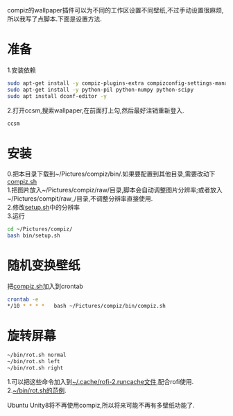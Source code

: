 compiz的wallpaper插件可以为不同的工作区设置不同壁纸,不过手动设置很麻烦,所以我写了点脚本.下面是设置方法.

准备
=
1.安装依赖
```bash
sudo apt-get install -y compiz-plugins-extra compizconfig-settings-manager
sudo apt-get install -y python-pil python-numpy python-scipy 
sudo apt install dconf-editor -y
```
2.打开ccsm,搜索wallpaper,在前面打上勾,然后最好注销重新登入.
```bash
ccsm
```

安装
=
0.把本目录下载到~/Pictures/compiz/bin/.如果要配置到其他目录,需要改动下[compiz.sh](compiz.sh)  
1.把图片放入~/Pictures/compiz/raw/目录,脚本会自动调整图片分辨率;或者放入 ~/Pictures/compit/raw\_/目录,不调整分辨率直接使用.  
2.修改[setup.sh](setup.sh)中的分辨率  
3.运行
```bash
cd ~/Pictures/compiz/
bash bin/setup.sh 
```

随机变换壁纸
=
把[compiz.sh](compiz.sh)加入到crontab  
```bash 
crontab -e
*/10 * * * *   bash ~/Pictures/compiz/bin/compiz.sh
```

旋转屏幕   
=
```bash
~/bin/rot.sh normal  
~/bin/rot.sh left  
~/bin/rot.sh right  
```

1.可以把这些命令加入到[~/.cache/rofi-2.runcache文件](https://github.com/rbn42/home/blob/master/config/rofi/rofi-2.runcache),配合rofi使用.  
2.[~/bin/rot.sh的范例](https://github.com/rbn42/home/blob/master/bin/rot.sh).

Ubuntu Unity8将不再使用compiz,所以将来可能不再有多壁纸功能了.
